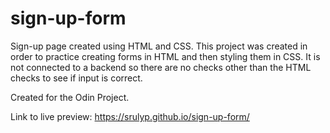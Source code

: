 # sign-up-form

Sign-up page created using HTML and CSS. This project was created in order to practice creating forms in HTML and then styling them in CSS. It is not connected to a backend so there are no checks other than the HTML checks to see if input is correct.

Created for the Odin Project.

Link to live preview: https://srulyp.github.io/sign-up-form/
